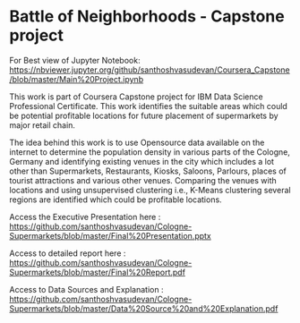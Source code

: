 # Battle of Neighborhoods - Capstone project

For Best view of Jupyter Notebook: https://nbviewer.jupyter.org/github/santhoshvasudevan/Coursera_Capstone/blob/master/Main%20Project.ipynb

This work is part of Coursera Capstone project for IBM Data Science Professional Certificate. This work identifies the suitable areas which could be potential profitable locations for future placement of supermarkets by major retail chain. 

The idea behind this work is to use Opensource data available on the internet to determine the population density in various parts of the Cologne, Germany and identifying existing venues in the city which includes a lot other than Supermarkets, Restaurants, Kiosks, Saloons, Parlours, places of tourist attractions and various other venues. Comparing the venues with locations and using unsupervised clustering i.e., K-Means clustering several regions are identified which could be profitable locations.


Access the Executive Presentation here : https://github.com/santhoshvasudevan/Cologne-Supermarkets/blob/master/Final%20Presentation.pptx

Access to detailed report here : https://github.com/santhoshvasudevan/Cologne-Supermarkets/blob/master/Final%20Report.pdf

Access to Data Sources and Explanation : https://github.com/santhoshvasudevan/Cologne-Supermarkets/blob/master/Data%20Source%20and%20Explanation.pdf

